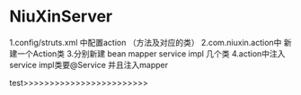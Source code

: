 # NiuXinServer

1.config/struts.xml 中配置action （方法及对应的类）
2.com.niuxin.action中 新建一个Action类
3.分别新建 bean mapper service impl 几个类
4.action中注入service impl类要@Service 并且注入mapper

test>>>>>>>>>>>>>>>>>>>>>>>>